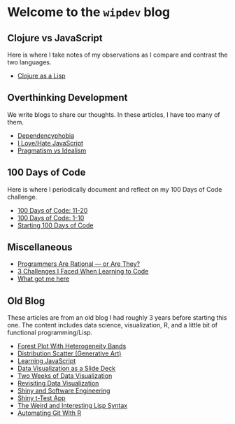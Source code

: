 # Welcome to the `wipdev` blog

## Clojure vs JavaScript

Here is where I take notes of my observations as I compare and contrast the two languages.

- [Clojure as a Lisp](posts/clojure-as-a-lisp.html)

## Overthinking Development

We write blogs to share our thoughts. In these articles, I have too many of them.

- [Dependencyphobia](posts/dependencyphobia.html)
- [I Love/Hate JavaScript](posts/i-love-hate-js.html)
- [Pragmatism vs Idealism](posts/pragmatism-vs-idealism.html)

## 100 Days of Code

Here is where I periodically document and reflect on my 100 Days of Code challenge.

- [100 Days of Code: 11-20](posts/100-days-of-code-11-20.html)
- [100 Days of Code: 1-10](posts/100-days-of-code-1-10.html)
- [Starting 100 Days of Code](posts/starting-100-days-of-code.html)

## Miscellaneous

- [Programmers Are Rational — or Are They?](posts/programmers-are-rational.html)
- [3 Challenges I Faced When Learning to Code](posts/3-challenges-i-faced-when-learning-to-code.html)
- [What got me here](posts/what-got-me-here.html)

## Old Blog

These articles are from an old blog I had roughly 3 years before starting this one. The content includes data science, visualization, R, and a little bit of functional programming/Lisp.

- [Forest Plot With Heterogeneity Bands](posts/forest-plot-with-heterogeneity-bands.html)
- [Distribution Scatter (Generative Art)](posts/distribution-scatter-generative-art.html)
- [Learning JavaScript](posts/learning-javascript.html)
- [Data Visualization as a Slide Deck](posts/data-visualization-as-a-slide-deck.html)
- [Two Weeks of Data Visualization](posts/two-weeks-of-data-visualization.html)
- [Revisiting Data Visualization](posts/revisiting-data-visualization.html)
- [Shiny and Software Engineering](posts/shiny-and-software-engineering.html)
- [Shiny t-Test App](posts/shiny-t-test.html)
- [The Weird and Interesting Lisp Syntax](posts/lisp-syntax.html)
- [Automating Git With R](posts/automating-git-with-r.html)
